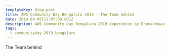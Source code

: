 ```yaml
---
templateKey: blog-post
title: AWS Community Day Bengaluru 2019 - The Team behind
date: 2019-08-05T11:07:39.801Z
description: AWS Community Day Bengaluru 2019 experience by Bhuvaneswari Subramani
tags:
  - communityday 2019 bengaluru
---
```

The Team behind
